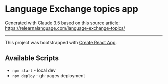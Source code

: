 # Language Exchange topics app

Generated with Claude 3.5 based on this source article: https://relearnalanguage.com/language-exchange-topics/

---

This project was bootstrapped with [Create React App](https://github.com/facebook/create-react-app).

## Available Scripts

- `npm start` - local dev
- `npm deploy` - gh-pages deployment

